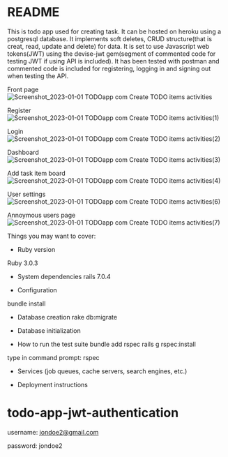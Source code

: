 # README
This is todo app used for creating task. It can be hosted on heroku using a postgresql database. It implements soft deletes, CRUD structure(that is creat, read, update and delete) for data. It is set to use Javascript web tokens(JWT) using the devise-jwt gem(segment of commented code for testing JWT if using API is included). It has been tested with postman and commented code is included for registering, logging in and signing out when testing the API.




Front page
![Screenshot_2023-01-01 TODOapp com Create TODO items activities](https://user-images.githubusercontent.com/69471917/210251856-e31f69ef-b473-4d64-b54d-d2f377d6681a.png)


Register
![Screenshot_2023-01-01 TODOapp com Create TODO items activities(1)](https://user-images.githubusercontent.com/69471917/210251864-3c9f6ff4-b036-4d38-a7ea-c0e20b7b8019.png)


Login
![Screenshot_2023-01-01 TODOapp com Create TODO items activities(2)](https://user-images.githubusercontent.com/69471917/210251871-83c56986-be6e-4105-aef0-765f2397c78f.png)


Dashboard
![Screenshot_2023-01-01 TODOapp com Create TODO items activities(3)](https://user-images.githubusercontent.com/69471917/210251875-29a08429-3bc1-4807-8e6c-051adce5817f.png)


Add task item board
![Screenshot_2023-01-01 TODOapp com Create TODO items activities(4)](https://user-images.githubusercontent.com/69471917/210251880-327ba5d6-8339-4e97-a053-64b6b1fc62fb.png)


User settings
![Screenshot_2023-01-01 TODOapp com Create TODO items activities(6)](https://user-images.githubusercontent.com/69471917/210251886-55d691e2-8f1b-462a-8d3f-e5e8c4ca7d04.png)


Annoymous users page
![Screenshot_2023-01-01 TODOapp com Create TODO items activities(7)](https://user-images.githubusercontent.com/69471917/210251892-0812b54c-d9ac-44ff-b395-66f9b9459923.png)

Things you may want to cover:

* Ruby version

Ruby 3.0.3

* System dependencies
rails 7.0.4

* Configuration

bundle install


* Database creation
rake db:migrate

* Database initialization

* How to run the test suite
bundle add rspec
rails g rspec:install

type in command prompt: rspec 
* Services (job queues, cache servers, search engines, etc.)

* Deployment instructions

# todo-app-jwt-authentication


username: jondoe2@gmail.com

password: jondoe2
